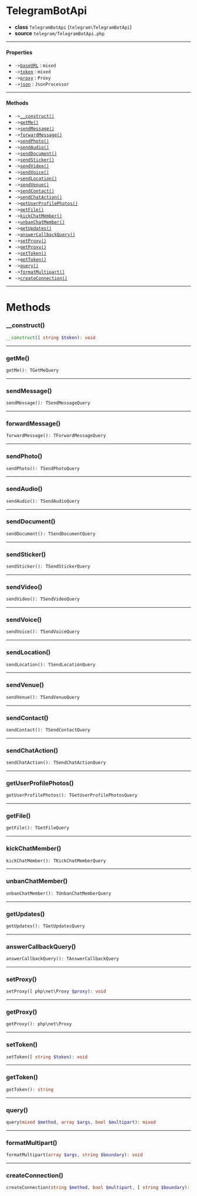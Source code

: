 # TelegramBotApi

- **class** `TelegramBotApi` (`telegram\TelegramBotApi`)
- **source** `telegram/TelegramBotApi.php`

---

#### Properties

- `->`[`baseURL`](#prop-baseurl) : `mixed`
- `->`[`token`](#prop-token) : `mixed`
- `->`[`proxy`](#prop-proxy) : `Proxy`
- `->`[`json`](#prop-json) : `JsonProcessor`

---

#### Methods

- `->`[`__construct()`](#method-__construct)
- `->`[`getMe()`](#method-getme)
- `->`[`sendMessage()`](#method-sendmessage)
- `->`[`forwardMessage()`](#method-forwardmessage)
- `->`[`sendPhoto()`](#method-sendphoto)
- `->`[`sendAudio()`](#method-sendaudio)
- `->`[`sendDocument()`](#method-senddocument)
- `->`[`sendSticker()`](#method-sendsticker)
- `->`[`sendVideo()`](#method-sendvideo)
- `->`[`sendVoice()`](#method-sendvoice)
- `->`[`sendLocation()`](#method-sendlocation)
- `->`[`sendVenue()`](#method-sendvenue)
- `->`[`sendContact()`](#method-sendcontact)
- `->`[`sendChatAction()`](#method-sendchataction)
- `->`[`getUserProfilePhotos()`](#method-getuserprofilephotos)
- `->`[`getFile()`](#method-getfile)
- `->`[`kickChatMember()`](#method-kickchatmember)
- `->`[`unbanChatMember()`](#method-unbanchatmember)
- `->`[`getUpdates()`](#method-getupdates)
- `->`[`answerCallbackQuery()`](#method-answercallbackquery)
- `->`[`setProxy()`](#method-setproxy)
- `->`[`getProxy()`](#method-getproxy)
- `->`[`setToken()`](#method-settoken)
- `->`[`getToken()`](#method-gettoken)
- `->`[`query()`](#method-query)
- `->`[`formatMultipart()`](#method-formatmultipart)
- `->`[`createConnection()`](#method-createconnection)

---
# Methods

<a name="method-__construct"></a>

### __construct()
```php
__construct([ string $token): void
```

---

<a name="method-getme"></a>

### getMe()
```php
getMe(): TGetMeQuery
```

---

<a name="method-sendmessage"></a>

### sendMessage()
```php
sendMessage(): TSendMessageQuery
```

---

<a name="method-forwardmessage"></a>

### forwardMessage()
```php
forwardMessage(): TForwardMessageQuery
```

---

<a name="method-sendphoto"></a>

### sendPhoto()
```php
sendPhoto(): TSendPhotoQuery
```

---

<a name="method-sendaudio"></a>

### sendAudio()
```php
sendAudio(): TSendAudioQuery
```

---

<a name="method-senddocument"></a>

### sendDocument()
```php
sendDocument(): TSendDocumentQuery
```

---

<a name="method-sendsticker"></a>

### sendSticker()
```php
sendSticker(): TSendStickerQuery
```

---

<a name="method-sendvideo"></a>

### sendVideo()
```php
sendVideo(): TSendVideoQuery
```

---

<a name="method-sendvoice"></a>

### sendVoice()
```php
sendVoice(): TSendVoiceQuery
```

---

<a name="method-sendlocation"></a>

### sendLocation()
```php
sendLocation(): TSendLocationQuery
```

---

<a name="method-sendvenue"></a>

### sendVenue()
```php
sendVenue(): TSendVenueQuery
```

---

<a name="method-sendcontact"></a>

### sendContact()
```php
sendContact(): TSendContactQuery
```

---

<a name="method-sendchataction"></a>

### sendChatAction()
```php
sendChatAction(): TSendChatActionQuery
```

---

<a name="method-getuserprofilephotos"></a>

### getUserProfilePhotos()
```php
getUserProfilePhotos(): TGetUserProfilePhotosQuery
```

---

<a name="method-getfile"></a>

### getFile()
```php
getFile(): TGetFileQuery
```

---

<a name="method-kickchatmember"></a>

### kickChatMember()
```php
kickChatMember(): TKickChatMemberQuery
```

---

<a name="method-unbanchatmember"></a>

### unbanChatMember()
```php
unbanChatMember(): TUnbanChatMemberQuery
```

---

<a name="method-getupdates"></a>

### getUpdates()
```php
getUpdates(): TGetUpdatesQuery
```

---

<a name="method-answercallbackquery"></a>

### answerCallbackQuery()
```php
answerCallbackQuery(): TAnswerCallbackQuery
```

---

<a name="method-setproxy"></a>

### setProxy()
```php
setProxy([ php\net\Proxy $proxy): void
```

---

<a name="method-getproxy"></a>

### getProxy()
```php
getProxy(): php\net\Proxy
```

---

<a name="method-settoken"></a>

### setToken()
```php
setToken([ string $token): void
```

---

<a name="method-gettoken"></a>

### getToken()
```php
getToken(): string
```

---

<a name="method-query"></a>

### query()
```php
query(mixed $method, array $args, bool $multipart): mixed
```

---

<a name="method-formatmultipart"></a>

### formatMultipart()
```php
formatMultipart(array $args, string $boundary): void
```

---

<a name="method-createconnection"></a>

### createConnection()
```php
createConnection(string $method, bool $multipart, [ string $boundary): URLConnection
```